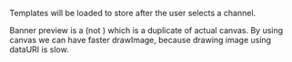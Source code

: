 Templates will be loaded to store after the user selects a channel.

Banner preview is a <canvas> (not <img>) which is a duplicate of actual canvas.
By using canvas we can have faster drawImage, because drawing image using dataURI is slow.